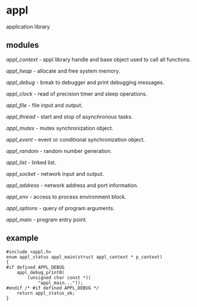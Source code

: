 # appl

application library

## modules

*appl_context* - appl library handle and base object used to call all
functions.

*appl_heap* - allocate and free system memory.

*appl_debug* - break to debugger and print debugging messages.

*appl_clock* - read of precision timer and sleep operations.

*appl_file* - file input and output.

*appl_thread* - start and stop of asynchronous tasks.

*appl_mutex* - mutex synchronization object.

*appl_event* - event or conditional synchronization object.

*appl_random* - random number generation.

*appl_list* - linked list.

*appl_socket* - network input and output.

*appl_address* - network address and port information.

*appl_env* - access to process environment block.

*appl_options* - query of program arguments.

*appl_main* - program entry point.

## example

```
#include <appl.h>
enum appl_status appl_main(struct appl_context * p_context)
{
#if defined APPL_DEBUG
    appl_debug_print0(
        (unsigned char const *)(
            "appl_main..."));
#endif /* #if defined APPL_DEBUG */
    return appl_status_ok;
}
```

